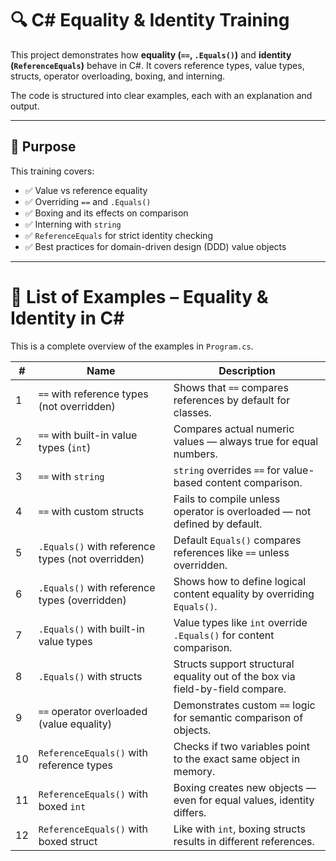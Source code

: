 # 🔍 C# Equality & Identity Training

This project demonstrates how **equality (`==`, `.Equals()`)** and **identity (`ReferenceEquals`)** behave in C#. It covers reference types, value types, structs, operator overloading, boxing, and interning.

The code is structured into clear examples, each with an explanation and output.

---

## 🎯 Purpose

This training covers:

- ✅ Value vs reference equality
- ✅ Overriding `==` and `.Equals()`
- ✅ Boxing and its effects on comparison
- ✅ Interning with `string`
- ✅ `ReferenceEquals` for strict identity checking
- ✅ Best practices for domain-driven design (DDD) value objects

---

# 🧪 List of Examples – Equality & Identity in C#

This is a complete overview of the examples in `Program.cs`.

| #   | Name                                             | Description                                                                |
|-----|--------------------------------------------------|----------------------------------------------------------------------------|
| 1   | `==` with reference types (not overridden)       | Shows that `==` compares references by default for classes.                |
| 2   | `==` with built-in value types (`int`)           | Compares actual numeric values — always true for equal numbers.            |
| 3   | `==` with `string`                               | `string` overrides `==` for value-based content comparison.                |
| 4   | `==` with custom structs                         | Fails to compile unless operator is overloaded — not defined by default.   |
| 5   | `.Equals()` with reference types (not overridden)| Default `Equals()` compares references like `==` unless overridden.        |
| 6   | `.Equals()` with reference types (overridden)    | Shows how to define logical content equality by overriding `Equals()`.     |
| 7   | `.Equals()` with built-in value types            | Value types like `int` override `.Equals()` for content comparison.        |
| 8   | `.Equals()` with structs                         | Structs support structural equality out of the box via field-by-field compare. |
| 9   | `==` operator overloaded (value equality)        | Demonstrates custom `==` logic for semantic comparison of objects.         |
| 10  | `ReferenceEquals()` with reference types         | Checks if two variables point to the exact same object in memory.          |
| 11  | `ReferenceEquals()` with boxed `int`             | Boxing creates new objects — even for equal values, identity differs.      |
| 12  | `ReferenceEquals()` with boxed struct            | Like with `int`, boxing structs results in different references.           |
